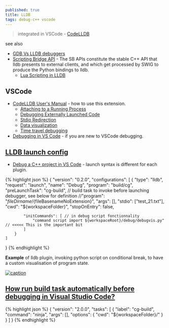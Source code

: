 ```yaml
---
published: true
title: LLDB
tags: debug-c++ vscode
---
```

> integrated in VSCode - [CodeLLDB](https://github.com/vadimcn/vscode-lldb)

see also
- [GDB Vs LLDB debuggers](https://stackoverflow.com/questions/9707883/gdb-vs-lldb-debuggers)
- [Scripting Bridge API](https://lldb.llvm.org/design/sbapi.html) - The SB APIs constitute the stable C++ API that lldb presents to external clients, and which get processed by SWIG to produce the Python bindings to lldb.
	- [Lua Scripting in LLDB](https://jonasdevlieghere.com/lua-scripting-in-lldb/)

## VSCode
- [CodeLLDB User's Manual](https://github.com/vadimcn/vscode-lldb/blob/v1.7.4/MANUAL.md) - how to use this extension.
	- [Attaching to a Running Process](https://github.com/vadimcn/vscode-lldb/blob/v1.7.4/MANUAL.md#attaching-to-a-running-process)
    - [Debugging Externally Launched Code](https://github.com/vadimcn/vscode-lldb/blob/v1.7.4/MANUAL.md#attaching-to-a-running-process)
    - [Stdio Redirection](https://github.com/vadimcn/vscode-lldb/blob/v1.7.4/MANUAL.md#stdio-redirection)
	- [Data visualization](https://github.com/vadimcn/vscode-lldb/wiki/Data-visualization)
    - [Time travel debugging](https://github.com/vadimcn/vscode-lldb/blob/v1.7.4/MANUAL.md#reverse-debugging)
- [Debugging in VS Code](https://code.visualstudio.com/docs/editor/debugging) - if you are new to VSCode debugging.

## [LLDB launch config](https://github.com/yduf/lldb-vscode-debug/blob/master/.vscode/launch.json)

- [Debug a C++ project in VS Code](https://www.youtube.com/watch?v=G9gnSGKYIg4) - launch syntax is different for each plugin.


{% highlight json %}
{
    "version": "0.2.0",
    "configurations": [
        {
            "type": "lldb",
            "request": "launch",
            "name": "Debug",
            "program": "build/cg",
            "preLaunchTask": "cg-build",		// build task to invoke before launching debugger, see below for definition
            //"program": "${fileDirname}/${fileBasenameNoExtension}",
            "args": [],
            "stdio": ["test_21.txt"],
            "cwd": "${workspaceFolder}",
            "stopOnEntry": false,

            "initCommands": [ // in debug script fonctionnality
                "command script import ${workspaceRoot}/debug/debugvis.py" // <<<<< This is the important bit
            ]
        }
    ]
}
{% endhighlight %}

**Example** of lldb plugin, invoking python script on conditional break, to have a custom visualisation of program state.

[![caption](https://github.com/vadimcn/vscode-lldb/raw/master/images/plotting.png)](https://github.com/vadimcn/vscode-lldb)

## [How run build task automatically before debugging in Visual Studio Code?](https://stackoverflow.com/questions/57891050/how-run-build-task-automatically-before-debugging-in-visual-studio-code)

{% highlight json %}
{
    "version": "2.0.0",
    "tasks": [
      {
        "label": "cg-build",
        "command": "ninja",
        "args": [],
        "options": {
          "cwd": "${workspaceFolder}/"
        }
      }
    ]
}
{% endhighlight %}
